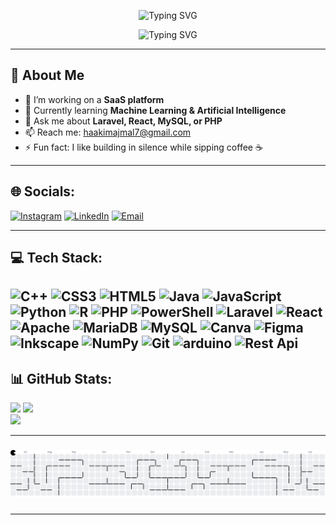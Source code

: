 <p align="center">
  <img src="https://readme-typing-svg.herokuapp.com/?lines=Hi+👋,+I'm+Haakim+Ahamed;Full-Stack+Developer+from+Sri+Lanka;Always+learning+new+tech!&center=true&vCenter=true&width=1000&height=150&color=58a6ff&size=32&pause=1000&cursor=." alt="Typing SVG" />
</p>


<p align="center">
  <img src="https://readme-typing-svg.demolab.com?font=Fira+Code&duration=2000&pause=1000&color=00F7FF&center=true&vCenter=true&width=500&lines=%E2%80%A2+Welcome+to+my+GitHub!;%E2%80%A2+I+love+building+cool+projects.;%E2%80%A2+Let's+connect+and+collaborate!" alt="Typing SVG" />
</p>


---

## 🚀 About Me
- 🔭 I’m working on a **SaaS platform**
- 🌱 Currently learning **Machine Learning & Artificial Intelligence**
- 💬 Ask me about **Laravel, React, MySQL, or PHP**
- 📫 Reach me: haakimajmal7@gmail.com
- ⚡ Fun fact: I like building in silence while sipping coffee ☕
---

## 🌐 Socials:
[![Instagram](https://img.shields.io/badge/Instagram-%23E4405F.svg?logo=Instagram&logoColor=white)](https://instagram.com/haakimaj) 
[![LinkedIn](https://img.shields.io/badge/LinkedIn-%230077B5.svg?logo=linkedin&logoColor=white)](https://linkedin.com/in/HaakimAhamed) 
[![Email](https://img.shields.io/badge/Email-D14836?logo=gmail&logoColor=white)](mailto:haakimajmal7@gmail.com) 

---

## 💻 Tech Stack:
![C++](https://img.shields.io/badge/c++-%2300599C.svg?style=for-the-badge&logo=c%2B%2B&logoColor=white)
![CSS3](https://img.shields.io/badge/css3-%231572B6.svg?style=for-the-badge&logo=css3&logoColor=white) 
![HTML5](https://img.shields.io/badge/html5-%23E34F26.svg?style=for-the-badge&logo=html5&logoColor=white) 
![Java](https://img.shields.io/badge/java-%23ED8B00.svg?style=for-the-badge&logo=openjdk&logoColor=white) 
![JavaScript](https://img.shields.io/badge/javascript-%23323330.svg?style=for-the-badge&logo=javascript&logoColor=%23F7DF1E) 
![Python](https://img.shields.io/badge/python-3670A0?style=for-the-badge&logo=python&logoColor=ffdd54) 
![R](https://img.shields.io/badge/r-%23276DC3.svg?style=for-the-badge&logo=r&logoColor=white) 
![PHP](https://img.shields.io/badge/php-%23777BB4.svg?style=for-the-badge&logo=php&logoColor=white) 
![PowerShell](https://img.shields.io/badge/PowerShell-%235391FE.svg?style=for-the-badge&logo=powershell&logoColor=white) 
![Laravel](https://img.shields.io/badge/laravel-%23FF2D20.svg?style=for-the-badge&logo=laravel&logoColor=white) 
![React](https://img.shields.io/badge/react-%2320232a.svg?style=for-the-badge&logo=react&logoColor=%2361DAFB) 
![Apache](https://img.shields.io/badge/apache-%23D42029.svg?style=for-the-badge&logo=apache&logoColor=white) 
![MariaDB](https://img.shields.io/badge/MariaDB-003545?style=for-the-badge&logo=mariadb&logoColor=white) 
![MySQL](https://img.shields.io/badge/mysql-4479A1.svg?style=for-the-badge&logo=mysql&logoColor=white) 
![Canva](https://img.shields.io/badge/Canva-%2300C4CC.svg?style=for-the-badge&logo=Canva&logoColor=white) 
![Figma](https://img.shields.io/badge/figma-%23F24E1E.svg?style=for-the-badge&logo=figma&logoColor=white) 
![Inkscape](https://img.shields.io/badge/Inkscape-e0e0e0?style=for-the-badge&logo=inkscape&logoColor=080A13) 
![NumPy](https://img.shields.io/badge/numpy-%23013243.svg?style=for-the-badge&logo=numpy&logoColor=white) 
![Git](https://img.shields.io/badge/git-%23F05033.svg?style=for-the-badge&logo=git&logoColor=white)
![arduino](https://img.shields.io/badge/arduino-%233cab65.svg?style=for-the-badge&logo=arduino&logoColor=white)
![Rest Api](https://img.shields.io/badge/rest%20api-%23ab823c.svg?style=for-the-badge&logo=rest%20api&logoColor=white)
---


## 📊 GitHub Stats:
![](https://github-readme-stats.vercel.app/api/top-langs/?username=Haakim19&theme=dark&hide_border=false&include_all_commits=false&count_private=false&layout=compact)
![](https://github-readme-stats.vercel.app/api?username=Haakim19&theme=dark&hide_border=false&include_all_commits=false&count_private=false)<br/>
![](https://nirzak-streak-stats.vercel.app/?user=Haakim19&theme=dark&hide_border=false)<br/>

---

###
<picture>
  <source media="(prefers-color-scheme: dark)" srcset="https://raw.githubusercontent.com/Haakim19/Haakim19/output/pacman-contribution-graph-dark.svg">
  <source media="(prefers-color-scheme: light)" srcset="https://raw.githubusercontent.com/Haakim19/Haakim19/output/pacman-contribution-graph.svg">
  <img alt="pacman contribution graph" src="https://raw.githubusercontent.com/Haakim19/Haakim19/output/pacman-contribution-graph.svg">
</picture>

###
---
